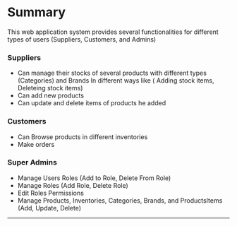 # Summary
This web application system provides several functionalities for different types of users (Suppliers, Customers, and Admins)

### Suppliers 
- Can manage their stocks of several products with different types (Categories) and Brands In different ways like ( Adding stock items, Deleteing stock items)
- Can add new products
- Can update and delete items of products he added

### Customers 
- Can Browse products in different inventories
- Make orders

### Super Admins
- Manage Users Roles (Add to Role, Delete From Role)
- Manage Roles (Add Role, Delete Role)
- Edit Roles Permissions
- Manage Products, Inventories, Categories, Brands, and ProductsItems (Add, Update, Delete)

-----

